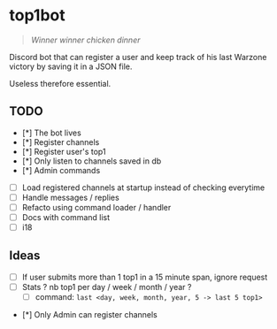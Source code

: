 # top1bot

>_Winner winner chicken dinner_

Discord bot that can register a user and keep track of his last Warzone victory by saving it in a JSON file.

Useless therefore essential.

## TODO
* [*] The bot lives
* [*] Register channels
* [*] Register user's top1
* [*] Only listen to channels saved in db
* [*] Admin commands
* [ ] Load registered channels at startup instead of checking everytime
* [ ] Handle messages / replies
* [ ] Refacto using command loader / handler
* [ ] Docs with command list
* [ ] i18

## Ideas

* [ ] If user submits more than 1 top1 in a 15 minute span, ignore request
* [ ] Stats ? nb top1 per day / week / month / year ?
  * [ ] command: `last <day, week, month, year, 5 -> last 5 top1>`
* [*] Only Admin can register channels